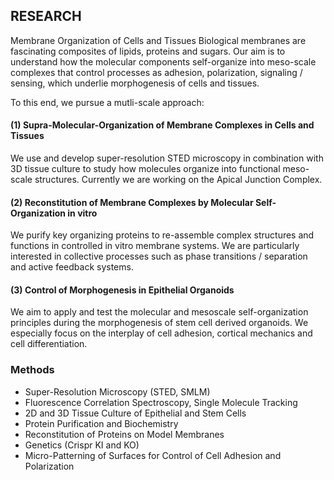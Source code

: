 ## RESEARCH
Membrane Organization of Cells and Tissues
Biological membranes are fascinating composites of lipids, proteins and sugars. Our aim is to understand how the molecular components self-organize into meso-scale complexes that control processes as adhesion, polarization, signaling / sensing, which underlie morphogenesis of cells and tissues.

To this end, we pursue a mutli-scale approach:

####  (1) Supra-Molecular-Organization of Membrane Complexes in Cells and Tissues 
We use and develop super-resolution STED microscopy in combination with 3D tissue culture to study how molecules organize into functional meso-scale structures. Currently we are working on the Apical Junction Complex. 

#### (2) Reconstitution of Membrane Complexes by Molecular Self-Organization in vitro 
We purify key organizing proteins to re-assemble complex structures and functions in controlled in vitro membrane systems. We are particularly interested in collective processes such as phase transitions / separation and active feedback systems.

#### (3) Control of Morphogenesis in Epithelial Organoids
We aim to apply and test the molecular and mesoscale self-organization principles during the morphogenesis of stem cell derived organoids. We especially focus on the interplay of cell adhesion, cortical mechanics and cell differentiation.

### Methods
- Super-Resolution Microscopy (STED, SMLM)
- Fluorescence Correlation Spectroscopy, Single Molecule Tracking
- 2D and 3D Tissue Culture of Epithelial and Stem Cells
- Protein Purification and Biochemistry
- Reconstitution of Proteins on Model Membranes
- Genetics (Crispr KI and KO)
- Micro-Patterning of Surfaces for Control of Cell Adhesion and Polarization

<!--

**Here are some ideas to get you started:**

🙋‍♀️ A short introduction - what is your organization all about?
🌈 Contribution guidelines - how can the community get involved?
👩‍💻 Useful resources - where can the community find your docs? Is there anything else the community should know?
🍿 Fun facts - what does your team eat for breakfast?
🧙 Remember, you can do mighty things with the power of [Markdown](https://docs.github.com/github/writing-on-github/getting-started-with-writing-and-formatting-on-github/basic-writing-and-formatting-syntax)
-->
